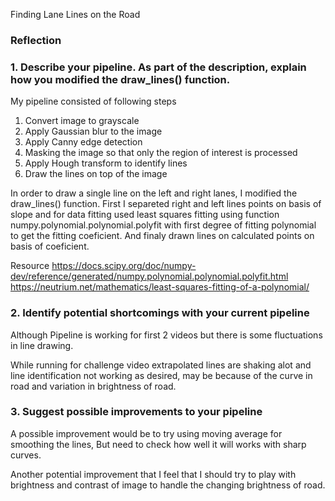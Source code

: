 
Finding Lane Lines on the Road


### Reflection

### 1. Describe your pipeline. As part of the description, explain how you modified the draw_lines() function.

My pipeline consisted of following steps
1. Convert image to grayscale
2. Apply Gaussian blur to the image
3. Apply Canny edge detection
4. Masking the image so that only the region of interest is processed
5. Apply Hough transform to identify lines
6. Draw the lines on top of the image

In order to draw a single line on the left and right lanes, I modified the draw_lines() function. First I separeted right and left lines points on basis of slope and for data fitting used least squares fitting using function numpy.polynomial.polynomial.polyfit with first degree of fitting polynomial to get the fitting coeficient. And finaly drawn lines on calculated points on basis of coeficient.

Resource
https://docs.scipy.org/doc/numpy-dev/reference/generated/numpy.polynomial.polynomial.polyfit.html
https://neutrium.net/mathematics/least-squares-fitting-of-a-polynomial/


### 2. Identify potential shortcomings with your current pipeline
Although Pipeline is working for first 2 videos but there is some fluctuations in line drawing. 

While running for challenge video extrapolated lines are shaking alot and line identification not working as desired, may be because of the curve in road and variation in brightness of road.   


### 3. Suggest possible improvements to your pipeline

A possible improvement would be to try using moving average for smoothing the lines, But need to check how well it will works with sharp curves.

Another potential improvement that I feel that I should try to play with brightness and contrast of image to handle the changing brightness of road.
